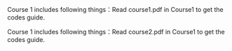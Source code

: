 Course 1 includes following things：Read course1.pdf in Course1 to get the codes guide.

Course 1 includes following things：Read course2.pdf in Course1 to get the codes guide.
